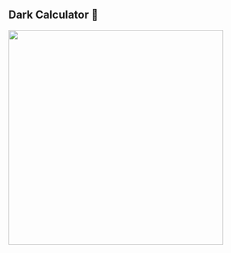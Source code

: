 <h2>Dark Calculator 🧮</h2>

<p text-align="center">
  <img src="https://user-images.githubusercontent.com/74941958/194782530-7a5b6ea5-31bd-48cf-b91f-07ebdc65950f.gif" height="425">
</p>
